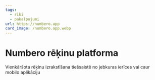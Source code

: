 ```yaml
---
tags:
  - riki
  - pakalpojumi
url: https://numbero.app
card_image: /numbero.app.webp
---
```


# Numbero rēķinu platforma

Vienkāršota rēķinu izrakstīšana tiešsaistē no jebkuras ierīces vai caur mobilo aplikāciju
